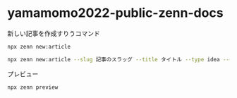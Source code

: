 # yamamomo2022-public-zenn-docs

新しい記事を作成すりうコマンド

```bash
npx zenn new:article

npx zenn new:article --slug 記事のスラッグ --title タイトル --type idea --emoji ✨```
```

プレビュー

```bash
npx zenn preview
```

